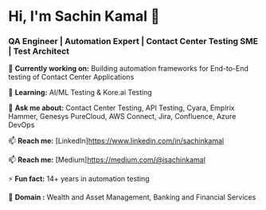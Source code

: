 # Hi, I'm Sachin Kamal 👋  
### QA Engineer | Automation Expert | Contact Center Testing SME | Test Architect

🔭 **Currently working on:** Building automation frameworks for End-to-End testing of Contact Center Applications  

🌱 **Learning:** AI/ML Testing & Kore.ai Testing 

💬 **Ask me about:** Contact Center Testing, API Testing, Cyara, Empirix Hammer, Genesys PureCloud, AWS Connect, Jira, Confluence, Azure DevOps

📫 **Reach me:** [LinkedIn]https://www.linkedin.com/in/sachinkamal

📫 **Reach me:** [Medium]https://medium.com/@isachinkamal

⚡ **Fun fact:** 14+ years in automation testing

🌱 **Domain :** Wealth and Asset Management, Banking and Financial Services


